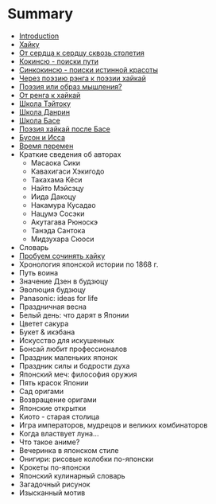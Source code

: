 # Summary

* [Introduction](README.md)
* [Хайку](haiku_sokolov.md)
* [От сердца к сердцу сквозь столетия](japanpoetry01.md)
* [Кокинсю - поиски пути](japan_poetry_02.md)
* [Синкокинсю - поиски истинной красоты](japan_poetry_03.md)
* [Через поэзию рэнга к поэзии хайкай](japan_poetry_04.md)
* [Поэзия или образ мышления?](japan_poetry_05.md)
* [От ренга к хайкай](japan_poetry_06.md)
* [Школа Тэйтоку](japan_poetry_07.md)
* [Школа Данрин](japan_poetry_08.md)
* [Школа Басе](japan_poetry_09.md)
* [Поэзия хайкай после Басе](japan_poetry_10.md)
* [Бусон и Исса](japan_poetry_11.md)
* [Время перемен](haiku_dolin.md)
* Краткие сведения об авторах
   * Масаока Сики
   * Кавахигаси Хэкигодо
   * Такахама Кёси
   * Найто Мэйсэцу
   * Иида Дакоцу
   * Накамура Кусадао
   * Нацумэ Сосэки
   * Акутагава Рюноскэ
   * Танэда Сантока
   * Мидзухара Сюоси
* Словарь
* [Пробуем сочинять хайку](haiku_fonyakov.md)
* Хронология японской истории по 1868 г.
* Путь воина
* Значение Дзен в будзюцу
* Эволюция будзюцу
* Panasonic: ideas for life
* Праздничная весна
* Белый день: что дарят в Японии
* Цветет сакура
* Букет & икэбана
* Искусство для искушенных
* Бонсай любит профессионалов
* Праздник маленьких японок
* Праздник силы и бодрости духа
* Японский меч: философия оружия
* Пять красок Японии
* Сад оригами
* Возвращение оригами
* Японские открытки
* Киото - старая столица
* Игра императоров, мудрецов и великих комбинаторов
* Когда властвует луна...
* Что такое аниме?
* Вечеринка в японском стиле
* Онигири: рисовые колобки по-японски
* Крокеты по-японски
* Японский кулинарный словарь
* Загадочный рисунок
* Изысканный мотив

